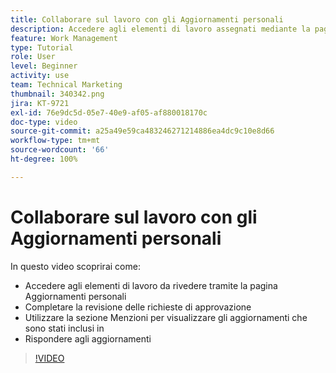 ```yaml
---
title: Collaborare sul lavoro con gli Aggiornamenti personali
description: Accedere agli elementi di lavoro assegnati mediante la pagina Aggiornamenti personali.
feature: Work Management
type: Tutorial
role: User
level: Beginner
activity: use
team: Technical Marketing
thumbnail: 340342.png
jira: KT-9721
exl-id: 76e9dc5d-05e7-40e9-af05-af880018170c
doc-type: video
source-git-commit: a25a49e59ca483246271214886ea4dc9c10e8d66
workflow-type: tm+mt
source-wordcount: '66'
ht-degree: 100%

---
```


# Collaborare sul lavoro con gli Aggiornamenti personali

In questo video scoprirai come:

* Accedere agli elementi di lavoro da rivedere tramite la pagina Aggiornamenti personali
* Completare la revisione delle richieste di approvazione
* Utilizzare la sezione Menzioni per visualizzare gli aggiornamenti che sono stati inclusi in
* Rispondere agli aggiornamenti

>[!VIDEO](https://video.tv.adobe.com/v/340342/?quality=12&learn=on)
